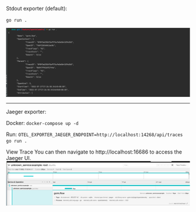 Stdout exporter (default):

`go run .`

![stdout.png](static/stdout.png)

---
Jaeger exporter:

Docker: `docker-compose up -d`

Run: `OTEL_EXPORTER_JAEGER_ENDPOINT=http://localhost:14268/api/traces go run .`

View Trace
You can then navigate to http://localhost:16686 to access the Jaeger UI.
![static/jeager.png](static/jeager.png)
        